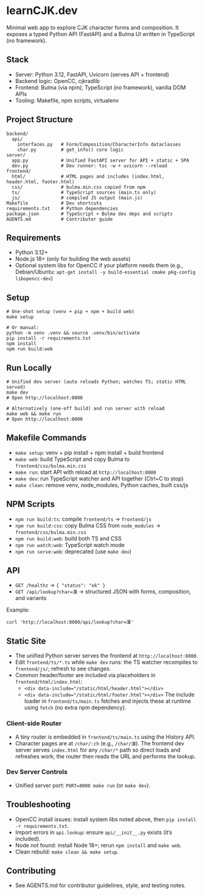 # learnCJK.dev

Minimal web app to explore CJK character forms and composition. It exposes a typed Python API (FastAPI) and a Bulma UI written in TypeScript (no framework).

## Stack
- Server: Python 3.12, FastAPI, Uvicorn (serves API + frontend)
- Backend logic: OpenCC, cjkradlib
- Frontend: Bulma (via npm), TypeScript (no framework), vanilla DOM APIs
- Tooling: Makefile, npm scripts, virtualenv

## Project Structure
```
backend/
  api/
    interfaces.py   # Form/Composition/CharacterInfo dataclasses
    char.py         # get_info() core logic
server/
  app.py            # Unified FastAPI server for API + static + SPA
  dev.py            # Dev runner: tsc -w + uvicorn --reload
frontend/
  html/             # HTML pages and includes (index.html, header.html, footer.html)
  css/              # bulma.min.css copied from npm
  ts/               # TypeScript sources (main.ts only)
  js/               # compiled JS output (main.js)
Makefile            # Dev shortcuts
requirements.txt    # Python dependencies
package.json        # TypeScript + Bulma dev deps and scripts
AGENTS.md           # Contributor guide
```

## Requirements
- Python 3.12+
- Node.js 18+ (only for building the web assets)
- Optional system libs for OpenCC if your platform needs them (e.g., Debian/Ubuntu: `apt-get install -y build-essential cmake pkg-config libopencc-dev`)

## Setup
```
# One-shot setup (venv + pip + npm + build web)
make setup

# Or manual:
python -m venv .venv && source .venv/bin/activate
pip install -r requirements.txt
npm install
npm run build:web
```

## Run Locally
```
# Unified dev server (auto reloads Python; watches TS; static HTML served)
make dev
# Open http://localhost:8000

# Alternatively (one-off build) and run server with reload
make web && make run
# Open http://localhost:8000
```

## Makefile Commands
- `make setup`: venv + pip install + npm install + build frontend
- `make web`: build TypeScript and copy Bulma to `frontend/css/bulma.min.css`
- `make run`: start API with reload at `http://localhost:8000`
- `make dev`: run TypeScript watcher and API together (Ctrl+C to stop)
- `make clean`: remove venv, node_modules, Python caches, built css/js

## NPM Scripts
- `npm run build:ts`: compile `frontend/ts` → `frontend/js`
- `npm run build:css`: copy Bulma CSS from `node_modules` → `frontend/css/bulma.min.css`
- `npm run build:web`: build both TS and CSS
- `npm run watch:web`: TypeScript watch mode
- `npm run serve:web`: deprecated (use `make dev`)

## API
- `GET /healthz` → `{ "status": "ok" }`
- `GET /api/lookup?char=漢` → structured JSON with forms, composition, and variants

Example:
```
curl 'http://localhost:8000/api/lookup?char=漢'
```

## Static Site
- The unified Python server serves the frontend at `http://localhost:8000`.
- Edit `frontend/ts/*.ts` while `make dev` runs: the TS watcher recompiles to `frontend/js/`; refresh to see changes.
- Common header/footer are included via placeholders in `frontend/html/index.html`:
  - `<div data-include="/static/html/header.html"></div>`
  - `<div data-include="/static/html/footer.html"></div>`
  The include loader in `frontend/ts/main.ts` fetches and injects these at runtime using `fetch` (no extra npm dependency).

### Client-side Router
- A tiny router is embedded in `frontend/ts/main.ts` using the History API.
- Character pages are at `/char/:ch` (e.g., `/char/漢`). The frontend dev server serves `index.html` for any `/char/*` path so direct loads and refreshes work; the router then reads the URL and performs the lookup.

### Dev Server Controls
- Unified server port: `PORT=8000 make run` (or `make dev`).

## Troubleshooting
- OpenCC install issues: install system libs noted above, then `pip install -r requirements.txt`.
- Import errors in `api.lookup`: ensure `api/__init__.py` exists (it’s included).
- Node not found: install Node 18+; rerun `npm install` and `make web`.
- Clean rebuild: `make clean && make setup`.

## Contributing
- See AGENTS.md for contributor guidelines, style, and testing notes.
